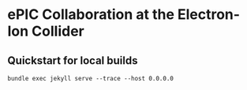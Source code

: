 # ePIC Collaboration at the Electron-Ion Collider

## Quickstart for local builds

```console
bundle exec jekyll serve --trace --host 0.0.0.0
```

